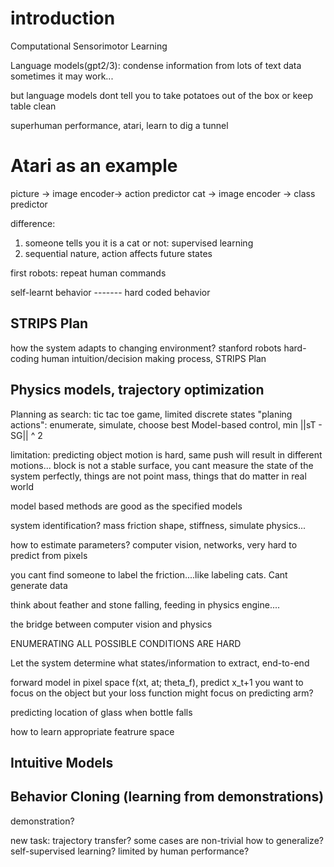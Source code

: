 # introduction
Computational Sensorimotor Learning

Language models(gpt2/3): condense information from lots of text data
sometimes it may work...

but language models dont tell you to take potatoes out of the box or keep table clean

superhuman performance, atari, learn to dig a tunnel

# Atari as an example 
picture -> image encoder-> action predictor
cat -> image encoder -> class predictor

difference: 
1. someone tells you it is a cat or not: supervised learning
2. sequential nature, action affects future states

first robots: repeat human commands

self-learnt behavior  -------  hard coded behavior

## STRIPS Plan
how the system adapts to changing environment? stanford robots
hard-coding human intuition/decision making process, STRIPS Plan

## Physics models, trajectory optimization
Planning as search: tic tac toe game, limited discrete states
"planing actions": enumerate, simulate, choose best
Model-based control, min ||sT - SG|| ^ 2

limitation: predicting object motion is hard, same push will result in different motions...
block is not a stable surface, you cant measure the state of the system perfectly, things are not point mass, things that do matter in real world

model based methods are good as the specified models

system identification? mass friction shape, stiffness, simulate physics...

how to estimate parameters? computer vision, networks, very hard to predict from pixels

you cant find someone to label the friction....like labeling cats. Cant generate data

think about feather and stone falling, feeding in physics engine....

the bridge between computer vision and physics 

ENUMERATING ALL POSSIBLE CONDITIONS ARE HARD

Let the system determine what states/information to extract, end-to-end

forward model in pixel space
f(xt, at; theta_f), predict x_t+1
you want to focus on the object but your loss function might focus on predicting arm?

predicting location of glass when bottle falls

how to learn appropriate featrure space

## Intuitive Models
## Behavior Cloning (learning from demonstrations)
demonstration?

new task: trajectory transfer? some cases are non-trivial
how to generalize? self-supervised learning? 
limited by human performance?
